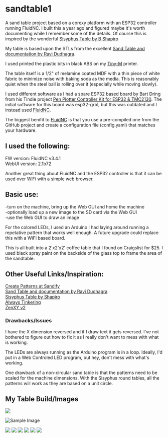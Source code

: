 # sandtable1
A sand table project based on a corexy platform with an ESP32 controller running FluidNC.  I built this a year ago and figured maybe it's worth documenting
while I remember some of the details. Of course this is inspired by the wonderful [Sisyphus Table by B Shapiro](http://www.sisyphus-industries.com)  

My table is based upon the STLs from the excellent [Sand Table and documentation by Ravi Dudhagra](https://github.com/rdudhagra/Sand-Table).

I used printed the plastic bits in black ABS on my [Tiny-M](https://github.com/mark-hoy/tiny-m-build/) printer.

The table itself is a 1/2" of melamine coated MDF with a thin piece of white fabric to minimize noise with baking soda as the media. 
This is reasonably quiet when the steel ball is rolling over it (especially while moving slowly).

I used different software as I had a spare ESP32 based board by Bart Dring from his Tindie project [Pen Plotter Controller Kit for ESP32 & TMC2130](https://www.tindie.com/products/33366583/pen-plotter-controller-for-esp32-tmc2130-v2/).
The initial software for this board was esp32-grbl, but this was outdated and I instead used [FluidNC](https://github.com/bdring/FluidNC). 

The biggest benifit to [FluidNC](https://github.com/bdring/FluidNC) is that you use a pre-compiled one from the GitHub project and create a configuration file (config.yaml) that matches your hardware.

## I used the following:  
FW version: FluidNC v3.4.1  
WebUI version: 2.1b72  

Another great thing about FluidNC and the ESP32 controller is that it can be used over WiFi with a simple web browser.

## Basic use:  
-turn on the machine, bring up the Web GUI and home the machine  
-optionally load up a new image to the SD card via the Web GUI  
-use the Web GUI to draw an image  

For the colored LEDs, I used an Arduino I had laying around running a repetative pattern that works well enough. A future upgrade could replace this with a WiFi based board. 

This is all built into a 2'x2'x2' coffee table that I found on Craigslist for $25. I used black spray paint on the backside of the glass top to frame the area of the sandtable.

## Other Useful Links/Inspiration:  
[Create Patterns at Sandify](sandify.org)  
[Sand Table and documentation by Ravi Dudhagra](https://github.com/rdudhagra/Sand-Table)  
[Sisyphus Table by Shapiro](http://www.sisyphus-industries.com)  
[Always Tinkering](http://alwaystinkering.com/2020/01/14/diy-kinetic-sand-art-table/)  
[ZenXY v2](https://docs.v1e.com/zenxy/)  

### Drawbacks/Issues
I have the X dimension reversed and if I draw text it gets reversed. I've not bothered to figure out how to fix it as I really don't want to mess with
what is working.

The LEDs are always running as the Arduino program is in a loop. Ideally, I'd put in a Web Controled LED program, but hey, don't mess with what's working.

One drawback of a non-circular sand table is that the patterns need to be scaled for the machine dimensions. With the Sisyphus round tables, all the 
patterns will work as they are based on a unit circle.
  
  
## My Table Build/Images

![](images/sandtable-final.jpg)

![Sample Image](images/star-image.jpg)

![](images/plastic-printed.jpg)
![](images/building.jpg)
![](images/construction-layout.jpg)
![](images/controllers.jpg)
![](images/side-vew-corexy.jpg)
![](images/top-view-corexy.jpg)
